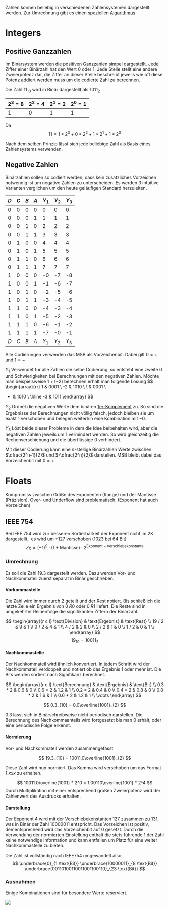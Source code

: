 Zahlen können beliebig in verschiedenen Zahlensystemen dargestellt werden. Zur Umrechnung gibt es einen speziellen [Algorithmus](Umrechnung%20von%20Zahlensystemen.md)

# Integers
## Positive Ganzzahlen
Im Binärsystem werden die positiven Ganzzahlen simpel dargestellt. Jede Ziffer einer Binärzahl hat den Wert $0$ oder $1$.
Jede Stelle stellt eine andere Zweierpotenz dar, die Ziffer an dieser Stelle beschreibt jeweils wie oft diese Potenz addiert werden muss um die codierte Zahl zu berechnen.

Die Zahl $11_{10}$ wird in Binär dargestellt als $1011_2$

| $2^3 = 8$ | $2^2 = 4$ | $2^1 = 2$ | $2^0 = 1$ |
| --------- | --------- | --------- | --------- |
| 1         | 0         | 1         | 1         |
Da 
$$
11 = 1 * 2^3 + 0*2^2 + 1 * 2^1 + 1 * 2^0
$$

Nach dem selben Prinzip lässt sich jede beliebige Zahl als Basis eines Zahlensystems verwenden.


## Negative Zahlen
Binärzahlen sollen so codiert werden, dass kein zusätzliches Vorzeichen notwendig ist um negative Zahlen zu unterscheiden.
Es werden 3 intuitive Varianten verglichen um den heute geläufigen Standard herzuleiten.


| $D$ | $C$ | $B$ | $A$ | $Y_1$ | $Y_2$ | $Y_3$ |
| --- | --- | --- | --- | ----- | ----- | ----- |
| 0   | 0   | 0   | 0   | 0     | 0     | 0     |
| 0   | 0   | 0   | 1   | 1     | 1     | 1     |
| 0   | 0   | 1   | 0   | 2     | 2     | 2     |
| 0   | 0   | 1   | 1   | 3     | 3     | 3     |
| 0   | 1   | 0   | 0   | 4     | 4     | 4     |
| 0   | 1   | 0   | 1   | 5     | 5     | 5     |
| 0   | 1   | 1   | 0   | 6     | 6     | 6     |
| 0   | 1   | 1   | 1   | 7     | 7     | 7     |
| 1   | 0   | 0   | 0   | -0    | -7    | -8    |
| 1   | 0   | 0   | 1   | -1    | -6    | -7    |
| 1   | 0   | 1   | 0   | -2    | -5    | -6    |
| 1   | 0   | 1   | 1   | -3    | -4    | -5    |
| 1   | 1   | 0   | 0   | -4    | -3    | -4    |
| 1   | 1   | 0   | 1   | -5    | -2    | -3    |
| 1   | 1   | 1   | 0   | -6    | -1    | -2    |
| 1   | 1   | 1   | 1   | -7    | -0    | -1    |
| $D$ | $C$ | $B$ | $A$ | $Y_1$ | $Y_2$ | $Y_3$ |
Alle Codierungen verwenden das MSB als Vorzeichenbit. Dabei gilt $0=+$ und $1=-$ 

$Y_1$ Verwendet für alle Zahlen die selbe Codierung, so entsteht eine zweite $0$ und Schwierigkeiten bei Berechnungen mit den negativen Zahlen. Möchte man beispielsweise $1+(-2)$ berechnen erhält man folgende Lösung
$$
\begin{array}{rr}
1 & 0001 \\
-2 & 1010 \\
\\
& 0001 \\
+ & 1010 \\
\hline 
-3 & 1011
\end{array}
$$


$Y_2$ Ordnet die negativen Werte dem binären [1er-Komplement](DigitaltechnischeBegriffe.md#1er-Komplement) zu. 
So sind die Ergebnisse der Berechnungen nicht völlig falsch, jedoch bleiben sie um exakt 1 verschoben und belegen weiterhin eine Kombination mit $-0$.

$Y_3$ Löst beide dieser Probleme in dem die Idee beibehalten wird, aber die negativen Zahlen jeweils um $1$ vermindert werden. So wird gleichzeitig die Rechenverschiebung und die überflüssige $0$ verhindert.

Mit dieser Codierung kann eine $n$-stellige Binärzahlen Werte zwischen $\dfrac{2^n-1}{2}$ und $-\dfrac{2^n}{2}$ darstellen. MSB bleibt dabei das Vorzeichenbit mit $0=+$ 


# Floats
Kompromiss zwischen Größe des Exponenten (Range) und der Mantisse (Präzision). Over- und Underflow sind problematisch. (Exponent hat auch Vorzeichen)

## IEEE 754
Bei IEEE 754 wird zur besseren Sortierbarkeit der Exponent nicht im 2K dargestellt,  es wird um +127 verschoben (1023 bei 64 Bit)  
$$
Z_D=(-1)^S \cdot (1+\text{Mantisse}) \cdot 2^{\text{Exponent} - \text{Verschiebekonstante}}
$$

### Umrechnung
Es soll die Zahl $19.3$ dargestellt werden.
Dazu werden Vor- und Nachkommateil zuerst separat in Binär geschrieben.

#### Vorkommastelle
Die Zahl wird immer durch $2$ geteilt und der Rest notiert. Bis schließlich die letzte Zeile ein Ergebnis von $0 \; R0$  oder $0 \;R1$ liefert. Die Reste sind in umgekehrter Reihenfolge die signifikanten Ziffern der Binärzahl.

$$
\begin{array}{r c l}
\text{Division} & \text{Ergebnis} & \text{Rest} \\
19 / 2 & 9 & 1 \\
9 / 2 & 4 & 1 \\
4 / 2 & 2 & 0 \\
2 / 2 & 1 & 0 \\
1 / 2 & 0 & 1 \\
\end{array}
$$
$$
19_{10} = 10011_{2}
$$
#### Nachkommastelle
Der Nachkommateil wird ähnlich konvertiert. In jedem Schritt wird der Nachkommateil verdoppelt und notiert ob das Ergebnis $1$ oder mehr ist. Die Bits werden sortiert nach Signifikanz berechnet.

$$
\begin{array}{r c l}
\text{Berechnung} & \text{Ergebnis} & \text{Bit} \\
0.3 * 2 & 0.6 & 0 \\
0.6 * 2 & 1.2 & 1 \\
0.2 * 2 & 0.4 & 0 \\
0.4 * 2 & 0.8 & 0 \\
0.8 * 2 & 1.6 & 1 \\
0.6 * 2 & 1.2 & 1 \\
\vdots
\end{array}
$$

$$
0.3_{10} = 0.0\overline{1001}_{2}
$$

$0.3$ lässt sich in Binärschreibweise nicht periodisch darstellen. Die Berechnung des Nachkommaanteils wird fortgesetzt bis man 0 erhält, oder eine periodische Folge erkennt.

#### Normierung
Vor- und Nachkommateil werden zusammengefasst

$$
19.3_{10} = 10011.0\overline{1001}_{2}
$$

Diese Zahl wird nun normiert. Das Komma wird verschoben um das Format $1.xxx$ zu erhalten.

$$
10011.0\overline{1001} * 2^0 = 1.00110\overline{1001} * 2^4
$$
Durch Multiplikation mit einer entsprechend großen Zweierpotenz wird der Zahlenwert des Ausdrucks erhalten.

#### Darstellung
Der Exponent $4$ wird mit der Verschiebekonstanten $127$ zusammen zu $131$, was in Binär der Zahl $10000011$ entspricht.
Das Vorzeichen ist positiv, dementsprechend wird das Vorzeichenbit auf $0$ gesetzt.
Durch die Verwendung der normierten Einstellung enthält die stets führende $1$ der Zahl keine notwendige Information und kann entfallen um Platz für eine weiter Nachkommastelle zu bieten.

Die Zahl ist vollständig nach IEEE754 umgewandelt also:
$$
\underbrace{0}_{1 \text{Bit}} \underbrace{10000011}_{8 \text{Bit}} \underbrace{00110100110011001100110}_{23 \text{Bit}}
$$

### Ausnahmen
Einige Kombinationen sind für besondere Werte reserviert.

![](FloatSpecialValues.png)

